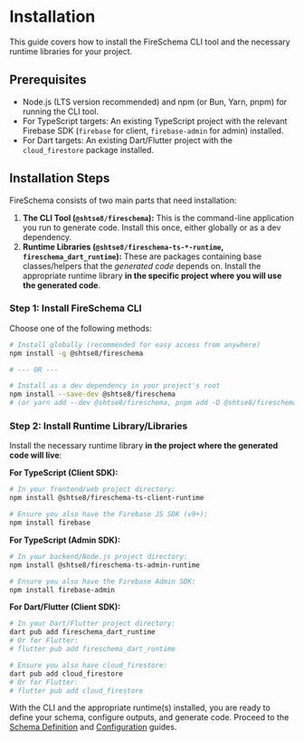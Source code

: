 # Installation

This guide covers how to install the FireSchema CLI tool and the necessary runtime libraries for your project.

## Prerequisites

-   Node.js (LTS version recommended) and npm (or Bun, Yarn, pnpm) for running the CLI tool.
-   For TypeScript targets: An existing TypeScript project with the relevant Firebase SDK (`firebase` for client, `firebase-admin` for admin) installed.
-   For Dart targets: An existing Dart/Flutter project with the `cloud_firestore` package installed.

## Installation Steps

FireSchema consists of two main parts that need installation:

1.  **The CLI Tool (`@shtse8/fireschema`):** This is the command-line application you run to generate code. Install this once, either globally or as a dev dependency.
2.  **Runtime Libraries (`@shtse8/fireschema-ts-*-runtime`, `fireschema_dart_runtime`):** These are packages containing base classes/helpers that the *generated code* depends on. Install the appropriate runtime library **in the specific project where you will use the generated code**.

### Step 1: Install FireSchema CLI

Choose one of the following methods:

```bash
# Install globally (recommended for easy access from anywhere)
npm install -g @shtse8/fireschema

# --- OR ---

# Install as a dev dependency in your project's root
npm install --save-dev @shtse8/fireschema
# (or yarn add --dev @shtse8/fireschema, pnpm add -D @shtse8/fireschema, bun add -d @shtse8/fireschema)
```

### Step 2: Install Runtime Library/Libraries

Install the necessary runtime library **in the project where the generated code will live**:

**For TypeScript (Client SDK):**

```bash
# In your frontend/web project directory:
npm install @shtse8/fireschema-ts-client-runtime

# Ensure you also have the Firebase JS SDK (v9+):
npm install firebase
```

**For TypeScript (Admin SDK):**

```bash
# In your backend/Node.js project directory:
npm install @shtse8/fireschema-ts-admin-runtime

# Ensure you also have the Firebase Admin SDK:
npm install firebase-admin
```

**For Dart/Flutter (Client SDK):**

```bash
# In your Dart/Flutter project directory:
dart pub add fireschema_dart_runtime
# Or for Flutter:
# flutter pub add fireschema_dart_runtime

# Ensure you also have cloud_firestore:
dart pub add cloud_firestore
# Or for Flutter:
# flutter pub add cloud_firestore
```

With the CLI and the appropriate runtime(s) installed, you are ready to define your schema, configure outputs, and generate code. Proceed to the [Schema Definition](./schema-definition.md) and [Configuration](./configuration.md) guides.